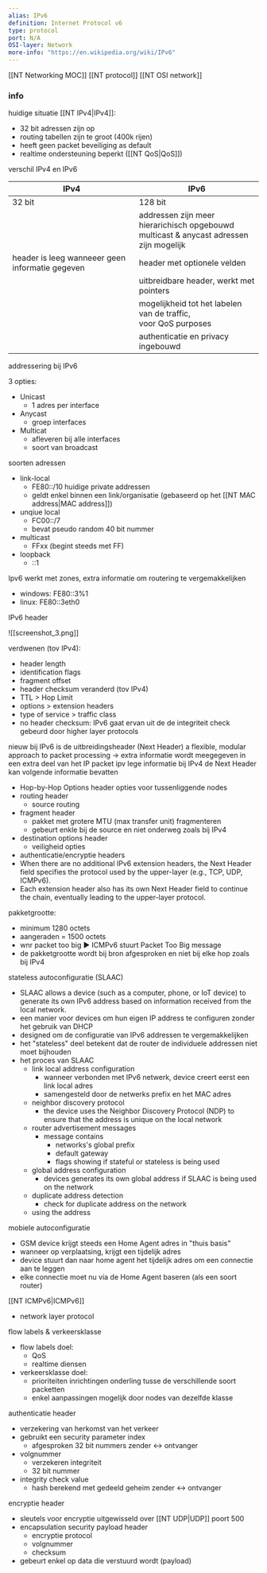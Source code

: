 ```yaml
---
alias: IPv6
definition: Internet Protocol v6
type: protocol
port: N/A
OSI-layer: Network
more-info: "https://en.wikipedia.org/wiki/IPv6"
---
```

[[NT Networking MOC]]
[[NT protocol]]
[[NT OSI network]]

### info

huidige situatie [[NT IPv4|IPv4]]:
- 32 bit adressen zijn op
- routing tabellen zijn te groot (400k rijen)
- heeft geen packet beveiliging as default
- realtime ondersteuning beperkt ([[NT QoS|QoS]])

verschil IPv4 en IPv6

| IPv4                                            | IPv6                                                                                      |
| ----------------------------------------------- | ----------------------------------------------------------------------------------------- |
| 32 bit                                          | 128 bit                                                                                   |
|                                                 | addressen zijn meer hierarichisch opgebouwd<br>multicast & anycast adressen zijn mogelijk |
| header is leeg wanneeer geen informatie gegeven | header met optionele velden                                                               |
|                                                 | uitbreidbare header, werkt met pointers                                                   |
|                                                 | mogelijkheid tot het labelen van de traffic,<br>voor QoS purposes                         |
|                                                 | authenticatie en privacy ingebouwd                                                        |

addressering bij IPv6

3 opties:
- Unicast
	- 1 adres per interface
- Anycast
	- groep interfaces
- Multicat
	- afleveren bij alle interfaces
	- soort van broadcast

soorten adressen
- link-local
	- FE80::/10 huidige private addressen
	- geldt enkel binnen een link/organisatie (gebaseerd op het [[NT MAC address|MAC address]])
- unqiue local
	- FC00::/7
	- bevat pseudo random 40 bit nummer
- multicast
	- FFxx (begint steeds met FF)
- loopback
	- ::1 

Ipv6 werkt met zones, extra informatie om routering te vergemakkelijken 
- windows: FE80::3%1
- linux: FE80::3eth0

IPv6 header

![[screenshot_3.png]]

verdwenen (tov IPv4):
- header length
- identification flags
- fragment offset
- header checksum
veranderd (tov IPv4)
- TTL > Hop Limit
- options > extension headers
- type of service > traffic class
- no header checksum: IPv6 gaat ervan uit de de integriteit check gebeurd door higher layer protocols

nieuw bij IPv6 is de uitbreidingsheader (Next Header)
a flexible, modular approach to packet processing
-> extra informatie wordt meegegeven in een extra deel van het IP packet ipv lege informatie bij IPv4
de Next Header kan volgende informatie bevatten
- Hop-by-Hop Options header
	opties voor tussenliggende nodes
- routing header
	- source routing
- fragment header
	- pakket met grotere MTU (max transfer unit) fragmenteren
	- gebeurt enkle bij de source en niet onderweg zoals bij IPv4
- destination options header
	- veiligheid opties
- authenticatie/encryptie headers
- When there are no additional IPv6 extension headers, the Next Header field specifies the protocol used by the upper-layer (e.g., TCP, UDP, ICMPv6).
- Each extension header also has its own Next Header field to continue the chain, eventually leading to the upper-layer protocol.

pakketgrootte:
- minimum 1280 octets
- aangeraden = 1500 octets
- wnr packet too big ▶ ICMPv6 stuurt Packet Too Big message
- de pakketgrootte wordt bij bron afgesproken en niet bij elke hop zoals bij IPv4

stateless autoconfiguratie (SLAAC)
- SLAAC allows a device (such as a computer, phone, or IoT device) to generate its own IPv6 address based on information received from the local network.
- een manier voor devices om hun eigen IP address te configuren zonder het gebruik van DHCP
- designed om de configuratie van IPv6 addressen te vergemakkelijken
- het "stateless" deel betekent dat de router de individuele addressen niet moet bijhouden
- het proces van SLAAC
	- link local address configuration
		- wanneer verbonden met IPv6 netwerk, device creert eerst een link local adres
		- samengesteld door de netwerks prefix en het MAC adres
	- neighbor discovery protocol
		- the device uses the Neighbor Discovery Protocol (NDP) to ensure that the address is unique on the local network
	- router advertisement messages
		- message contains
			- networks's global prefix
			- default gateway
			- flags showing if stateful or stateless is being used
	- global address configuration
		- devices generates its own global address if SLAAC is being used on the network
	- duplicate address detection
		- check for duplicate address on the network
	- using the address

mobiele autoconfiguratie
- GSM device krijgt steeds een Home Agent adres in "thuis basis"
- wanneer op verplaatsing, krijgt een tijdelijk adres
- device stuurt dan naar home agent het tijdelijk adres om een connectie aan te leggen
- elke connectie moet nu via de Home Agent baseren (als een soort router)

[[NT ICMPv6|ICMPv6]] 
- network layer protocol

flow labels & verkeersklasse
- flow labels doel:
	- QoS
	- realtime diensen
- verkeersklasse doel:
	- prioriteiten inrichtingen onderling tusse de verschillende soort packetten
	- enkel aanpassingen mogelijk door nodes van dezelfde klasse

authenticatie header
- verzekering van herkomst van het verkeer 
- gebruikt een security parameter index
	- afgesproken 32 bit nummers zender <-> ontvanger
- volgnummer
	- verzekeren integriteit
	- 32 bit nummer
- integrity check value
	- hash berekend met gedeeld geheim zender <-> ontvanger

encryptie header
- sleutels voor encryptie uitgewisseld over [[NT UDP|UDP]] poort 500
- encapsulation security payload header
	- encryptie protocol
	- volgnummer
	- checksum
- gebeurt enkel op data die verstuurd wordt (payload)
